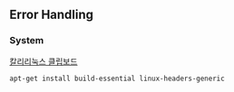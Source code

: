 ## Error Handling

### System

[칼리리눅스 클립보드](http://coashanee5.blogspot.com/2017/10/virtualbox-kali.html)



```shell
apt-get install build-essential linux-headers-generic
```




